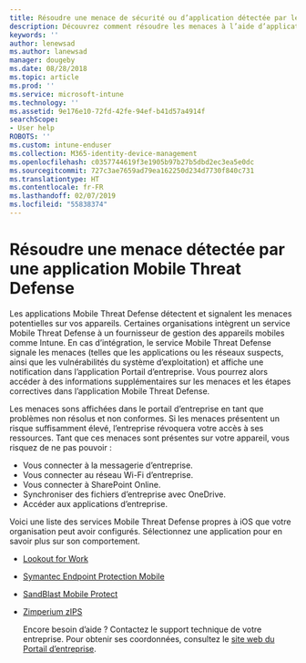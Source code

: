 ```yaml
---
title: Résoudre une menace de sécurité ou d’application détectée par les applications Mobile Threat Defense pour les appareils Android
description: Découvrez comment résoudre les menaces à l’aide d’applications Mobile Threat Defense pour les appareils Android.
keywords: ''
author: lenewsad
ms.author: lanewsad
manager: dougeby
ms.date: 08/28/2018
ms.topic: article
ms.prod: ''
ms.service: microsoft-intune
ms.technology: ''
ms.assetid: 9e176e10-72fd-42fe-94ef-b41d57a4914f
searchScope:
- User help
ROBOTS: ''
ms.custom: intune-enduser
ms.collection: M365-identity-device-management
ms.openlocfilehash: c0357744619f3e1905b97b27b5dbd2ec3ea5e0dc
ms.sourcegitcommit: 727c3ae7659ad79ea162250d234d7730f840c731
ms.translationtype: HT
ms.contentlocale: fr-FR
ms.lasthandoff: 02/07/2019
ms.locfileid: "55838374"
---
```

# <a name="resolve-a-threat-found-by-a-mobile-threat-defense-app"></a>Résoudre une menace détectée par une application Mobile Threat Defense

Les applications Mobile Threat Defense détectent et signalent les menaces potentielles sur vos appareils. Certaines organisations intègrent un service Mobile Threat Defense à un fournisseur de gestion des appareils mobiles comme Intune. En cas d’intégration, le service Mobile Threat Defense signale les menaces (telles que les applications ou les réseaux suspects, ainsi que les vulnérabilités du système d’exploitation) et affiche une notification dans l’application Portail d’entreprise. Vous pourrez alors accéder à des informations supplémentaires sur les menaces et les étapes correctives dans l’application Mobile Threat Defense.

Les menaces sons affichées dans le portail d’entreprise en tant que problèmes non résolus et non conformes. Si les menaces présentent un risque suffisamment élevé, l’entreprise révoquera votre accès à ses ressources. Tant que ces menaces sont présentes sur votre appareil, vous risquez de ne pas pouvoir :  

* Vous connecter à la messagerie d’entreprise.
* Vous connecter au réseau Wi-Fi d’entreprise.
* Vous connecter à SharePoint Online.
* Synchroniser des fichiers d’entreprise avec OneDrive.
* Accéder aux applications d’entreprise.

Voici une liste des services Mobile Threat Defense propres à iOS que votre organisation peut avoir configurés. Sélectionnez une application pour en savoir plus sur son comportement.  

* [Lookout for Work](you-need-to-resolve-a-threat-found-by-lookout-for-work-android.md)
* [Symantec Endpoint Protection Mobile](you-need-to-resolve-a-threat-found-by-skycure-android.md)
* [SandBlast Mobile Protect](you-need-to-resolve-a-threat-found-by-checkpoint-android.md)
* [Zimperium zIPS](you-need-to-resolve-a-threat-found-by-zips-android.md)  

  Encore besoin d’aide ? Contactez le support technique de votre entreprise. Pour obtenir ses coordonnées, consultez le [site web du Portail d’entreprise](https://go.microsoft.com/fwlink/?linkid=2010980).  


